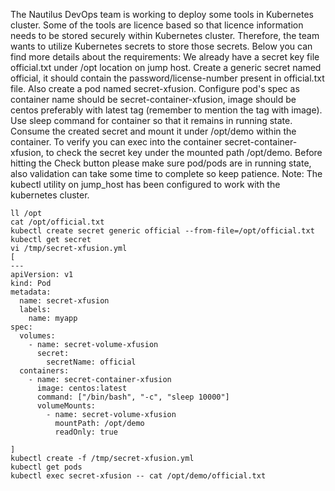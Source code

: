 The Nautilus DevOps team is working to deploy some tools in Kubernetes cluster. Some of the tools are licence based so that licence information needs to be stored securely within Kubernetes cluster. Therefore, the team wants to utilize Kubernetes secrets to store those secrets. Below you can find more details about the requirements:
We already have a secret key file official.txt under /opt location on jump host. Create a generic secret named official, it should contain the password/license-number present in official.txt file.
Also create a pod named secret-xfusion.
Configure pod's spec as container name should be secret-container-xfusion, image should be centos preferably with latest tag (remember to mention the tag with image). Use sleep command for container so that it remains in running state. Consume the created secret and mount it under /opt/demo within the container.
To verify you can exec into the container secret-container-xfusion, to check the secret key under the mounted path /opt/demo. Before hitting the Check button please make sure pod/pods are in running state, also validation can take some time to complete so keep patience.
Note: The kubectl utility on jump_host has been configured to work with the kubernetes cluster.

```
ll /opt
cat /opt/official.txt
kubectl create secret generic official --from-file=/opt/official.txt
kubectl get secret
vi /tmp/secret-xfusion.yml
[
---
apiVersion: v1
kind: Pod
metadata:
  name: secret-xfusion
  labels:
    name: myapp
spec:
  volumes:
    - name: secret-volume-xfusion
      secret:
        secretName: official
  containers:
    - name: secret-container-xfusion
      image: centos:latest
      command: ["/bin/bash", "-c", "sleep 10000"]
      volumeMounts:
        - name: secret-volume-xfusion
          mountPath: /opt/demo
          readOnly: true

]
kubectl create -f /tmp/secret-xfusion.yml
kubectl get pods
kubectl exec secret-xfusion -- cat /opt/demo/official.txt
```